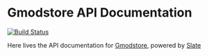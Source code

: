 # Gmodstore API Documentation
[![Build Status](https://travis-ci.org/gmodstore/gmodstore-api-docs.svg?branch=master)](https://travis-ci.org/gmodstore/gmodstore-api-docs)

Here lives the API documentation for [Gmodstore](https://gmodstore.com), powered by [Slate](https://github.com/lord/slate)

